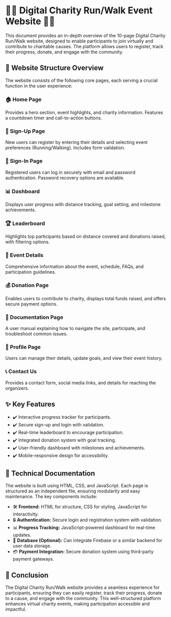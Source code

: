 # 🏃‍♂️ Digital Charity Run/Walk Event Website 🏃‍♀️

This document provides an in-depth overview of the 10-page Digital Charity Run/Walk website, designed to enable participants to join virtually and contribute to charitable causes. The platform allows users to register, track their progress, donate, and engage with the community.

## 📌 Website Structure Overview

The website consists of the following core pages, each serving a crucial function in the user experience:

### 🏠 Home Page
Provides a hero section, event highlights, and charity information. Features a countdown timer and call-to-action buttons.

### 📝 Sign-Up Page
New users can register by entering their details and selecting event preferences (Running/Walking). Includes form validation.

### 🔑 Sign-In Page
Registered users can log in securely with email and password authentication. Password recovery options are available.

### 📊 Dashboard
Displays user progress with distance tracking, goal setting, and milestone achievements.

### 🏆 Leaderboard
Highlights top participants based on distance covered and donations raised, with filtering options.

### 📅 Event Details
Comprehensive information about the event, schedule, FAQs, and participation guidelines.

### 💰 Donation Page
Enables users to contribute to charity, displays total funds raised, and offers secure payment options.

### 📖 Documentation Page
A user manual explaining how to navigate the site, participate, and troubleshoot common issues.

### 👤 Profile Page
Users can manage their details, update goals, and view their event history.

### 📞 Contact Us
Provides a contact form, social media links, and details for reaching the organizers.

## ✨ Key Features

- ✔️ Interactive progress tracker for participants.
- ✔️ Secure sign-up and login with validation.
- ✔️ Real-time leaderboard to encourage participation.
- ✔️ Integrated donation system with goal tracking.
- ✔️ User-friendly dashboard with milestones and achievements.
- ✔️ Mobile-responsive design for accessibility.

## 🔧 Technical Documentation

The website is built using HTML, CSS, and JavaScript. Each page is structured as an independent file, ensuring modularity and easy maintenance. The key components include:

- 🛠️ **Frontend:** HTML for structure, CSS for styling, JavaScript for interactivity.
- 🔒 **Authentication:** Secure login and registration system with validation.
- 📊 **Progress Tracking:** JavaScript-powered dashboard for real-time updates.
- 📡 **Database (Optional):** Can integrate Firebase or a similar backend for user data storage.
- 💳 **Payment Integration:** Secure donation system using third-party payment gateways.

## 🎯 Conclusion

The Digital Charity Run/Walk website provides a seamless experience for participants, ensuring they can easily register, track their progress, donate to a cause, and engage with the community. This well-structured platform enhances virtual charity events, making participation accessible and impactful.
